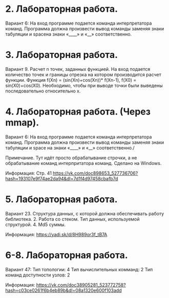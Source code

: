  
# 2. Лабораторная работа. 

Вариант 6: На вход программе подается команда интерпретатора команд. Программа должна произвести вывод команды заменяя знаки табуляции и spaceна знаки «____» и «__» соответственно.

# 3. Лабораторная работа. 

Вариант 9. Расчет n точек, заданных функцией. На вход подается количество точек и границы отрезка на котором производится расчет функции. Функция f(Xn) = (sin(Xn)+cos(Xn))* f(Xn-1), f(X0) = sin(X0)+cos(X0). Необходимо, чтобы при выводе точки были выведены последовательно относительно x. 


# 4. Лабораторная работа. (Через mmap).

Вариант 6: На вход программе подается команда интерпретатора команд. Программа должна произвести вывод команды заменяя знаки табуляции и space на знаки «____» и «__» соответственно./

Примечание.
Тут идёт просто обрабатывание строчки, а не обрабатывание команд интерпритатора команд. Сделано на Windows. 

Информация: Стр. 41 https://vk.com/doc898653_527736706?hash=193107e9f74ae2da94&dl=7d1f4d97458cbafb7d

# 5. Лабораторная работа.

Вариант 23.
Структура данных, с которой должна обеспечивать работу библиотека.
2. Работа со стеком.
Тип данных, используемой структурой.
4. Md5 суммы.

Информация: https://yadi.sk/d/8H989or3f_tB7A

# 6-8. Лабораторная работа.

Вариант 47:
Тип топологии: 4
Тип вычислительных комманд: 2
Тип команд доступности узлов: 2

Информация: https://vk.com/doc38905281_523772758?hash=c03ce0261f6b4eb89b&dl=08a1320e600f103add

